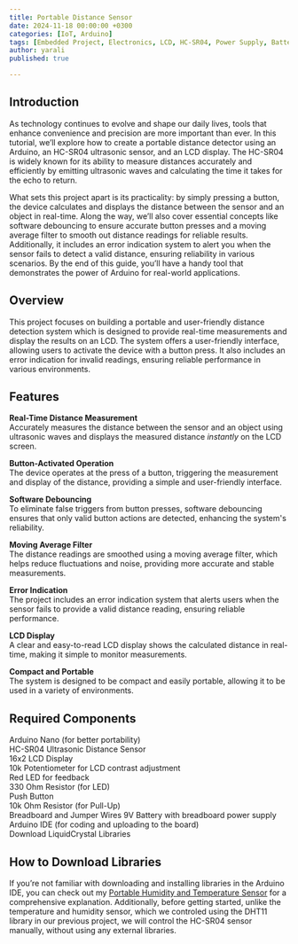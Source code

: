 ```yaml
---
title: Portable Distance Sensor
date: 2024-11-18 00:00:00 +0300
categories: [IoT, Arduino]
tags: [Embedded Project, Electronics, LCD, HC-SR04, Power Supply, Battery Powered, Portable, Real-Time Data Display, Error Indication, Distance Meter]   
author: yarali 
published: true

---
```



## Introduction

As technology continues to evolve and shape our daily lives, tools that enhance convenience and precision are more important than ever. In this tutorial, we’ll explore how to create a portable distance detector using an Arduino, an HC-SR04 ultrasonic sensor, and an LCD display. The HC-SR04 is widely known for its ability to measure distances accurately and efficiently by emitting ultrasonic waves and calculating the time it takes for the echo to return.  
  
What sets this project apart is its practicality: by simply pressing a button, the device calculates and displays the distance between the sensor and an object in real-time. Along the way, we’ll also cover essential concepts like software debouncing to ensure accurate button presses and a moving average filter to smooth out distance readings for reliable results. Additionally, it includes an error indication system to alert you when the sensor fails to detect a valid distance, ensuring reliability in various scenarios. By the end of this guide, you’ll have a handy tool that demonstrates the power of Arduino for real-world applications.  


## Overview  

This project focuses on building a portable and user-friendly distance detection system which is designed to provide real-time measurements and display the results on an LCD. The system offers a user-friendly interface, allowing users to activate the device with a button press. It also includes an error indication for invalid readings, ensuring reliable performance in various environments. 


## Features  

**Real-Time Distance Measurement**  
 Accurately measures the distance between the sensor and an object using ultrasonic waves and displays the measured distance *instantly* on the LCD screen.  

**Button-Activated Operation**  
 The device operates at the press of a button, triggering the measurement and display of the distance, providing a simple and user-friendly interface.  

**Software Debouncing**  
 To eliminate false triggers from button presses, software debouncing ensures that only valid button actions are detected, enhancing the system's reliability.  

**Moving Average Filter**  
 The distance readings are smoothed using a moving average filter, which helps reduce fluctuations and noise, providing more accurate and stable measurements.  

**Error Indication**   
 The project includes an error indication system that alerts users when the sensor fails to provide a valid distance reading, ensuring reliable performance.  

**LCD Display**  
 A clear and easy-to-read LCD display shows the calculated distance in real-time, making it simple to monitor measurements.  

**Compact and Portable**  
 The system is designed to be compact and easily portable, allowing it to be used in a variety of environments.  


## Required Components  

Arduino Nano (for better portability)  
HC-SR04 Ultrasonic Distance Sensor  
16x2 LCD Display  
10k Potentiometer for LCD contrast adjustment  
Red LED for feedback  
330 Ohm Resistor (for LED)  
Push Button  
10k Ohm Resistor (for Pull-Up)  
Breadboard and Jumper Wires
9V Battery with breadboard power supply  
Arduino IDE (for coding and uploading to the board)  
Download LiquidCrystal Libraries  

## How to Download Libraries  

If you’re not familiar with downloading and installing libraries in the Arduino IDE, you can check out my  [Portable Humidity and Temperature Sensor](https://omaryarali.github.io/posts/Portable-Humidity-and-Temperature-Sensor/) for a comprehensive explanation.  Additionally, before getting started, unlike the temperature and humidity sensor, which we controled using the DHT11 library in our previous project, we will control the HC-SR04 sensor manually, without using any external libraries.
   






